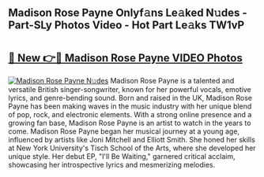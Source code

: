 ## Madison Rose Payne Onlyf𝚊ns Le𝚊ked N𝚞des - Part-SLy Photos Video - Hot Part Le𝚊ks TW1vP

# <h2><a href="http://ab51495.deff.icu/?id=Madison+Rose+Payne">🔗 New 👉🔴 Madison Rose Payne VIDEO Photos</a></h2>

[![Madison Rose Payne N𝚞des](https://i.imgur.com/rIISA9y.gif)](http://ab51495.deff.icu/?id=Madison+Rose+Payne)
Madison Rose Payne is a talented and versatile British singer-songwriter, known for her powerful vocals, emotive lyrics, and genre-bending sound. Born and raised in the UK, Madison Rose Payne has been making waves in the music industry with her unique blend of pop, rock, and electronic elements. With a strong online presence and a growing fan base, Madison Rose Payne is an artist to watch in the years to come. Madison Rose Payne began her musical journey at a young age, influenced by artists like Joni Mitchell and Elliott Smith. She honed her skills at New York University's Tisch School of the Arts, where she developed her unique style. Her debut EP, "I'll Be Waiting," garnered critical acclaim, showcasing her introspective lyrics and mesmerizing melodies.
